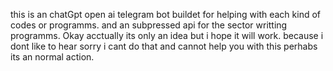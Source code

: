 this is an chatGpt open ai telegram bot buildet for helping with each kind of codes or programms. and an subpressed api for the sector writting programms.
Okay acctually its only an idea but i hope it will work. because i dont like to hear sorry i cant do that and cannot help you with this perhabs its an normal action.
